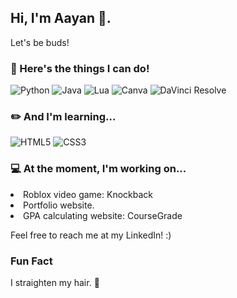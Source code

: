 ## Hi, I'm Aayan 👋.
<p>Let's be buds!</p>

<h3>🎯 Here's the things I can do! </h3>
<p>
  <img src="https://img.shields.io/badge/Python-3776AB?style=for-the-badge&logo=python&logoColor=white" alt="Python"/>
  <img src="https://img.shields.io/badge/Java-007396?style=for-the-badge&logo=java&logoColor=white" alt="Java"/>
  <img src="https://img.shields.io/badge/Lua-2C2D72?style=for-the-badge&logo=lua&logoColor=white" alt="Lua"/>
  <img src="https://img.shields.io/badge/Canva-00C4CC?style=for-the-badge&logo=canva&logoColor=white" alt="Canva"/>
  <img src="https://img.shields.io/badge/DaVinci%20Resolve-1C1C1C?style=for-the-badge&logo=davinciresolve&logoColor=white" alt="DaVinci Resolve"/>
</div>
</p>

<h3>✏️ And I'm learning...</h3>
<p>
  <img src="https://img.shields.io/badge/HTML5-E34F26?style=for-the-badge&logo=html5&logoColor=white" alt="HTML5"/>
  <img src="https://img.shields.io/badge/CSS3-1572B6?style=for-the-badge&logo=css3&logoColor=white" alt="CSS3"/>
</p>

<h3>💻 At the moment, I'm working on...</h3>
<li> Roblox video game: Knockback </li>
<li> Portfolio website. </li>
<li> GPA calculating website: CourseGrade </li>

Feel free to reach me at my LinkedIn! :)

<h3>Fun Fact</h3>
I straighten my hair. 🪮

